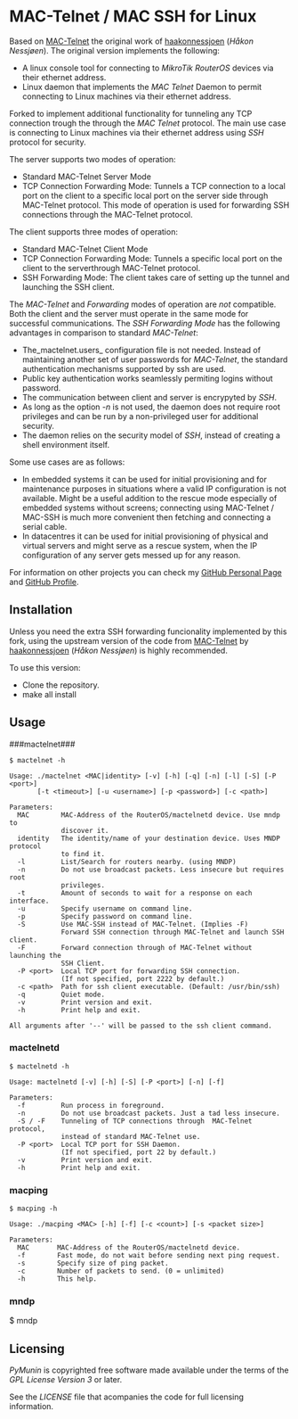 MAC-Telnet / MAC SSH for Linux
==============================

Based on [MAC-Telnet](https://github.com/haakonnessjoen/MAC-Telnet) 
the original work of 
[haakonnessjoen](https://github.com/haakonnessjoen) (_Håkon Nessjøen_).
The original version implements the following:

* A linux console tool for connecting to _MikroTik RouterOS_ devices via their
  ethernet address.
* Linux daemon that implements the _MAC Telnet_ Daemon to permit connecting
  to Linux machines via their ethernet address.

Forked to implement additional functionality for tunneling any TCP connection 
trough the through the _MAC Telnet_ protocol. The main use case is connecting to 
Linux machines via their ethernet address using _SSH_ protocol for security.

The server supports two modes of operation:
* Standard MAC-Telnet Server Mode
* TCP Connection Forwarding Mode: Tunnels a TCP connection to a local port on 
  the client to a specific local port on the server side through MAC-Telnet 
  protocol. This mode of operation is used for forwarding SSH connections 
  through the MAC-Telnet protocol.

The client supports three modes of operation:
* Standard MAC-Telnet Client Mode
* TCP Connection Forwarding Mode: Tunnels a specific local port on the client to 
  the serverthrough MAC-Telnet protocol.
* SSH Forwarding Mode: The client takes care of setting up the tunnel and 
  launching the SSH client. 

The _MAC-Telnet_ and _Forwarding_ modes of operation are _not_ compatible. Both 
the client and the server must operate in the same mode for successful 
communications. The _SSH Forwarding Mode_ has the following advantages in comparison to standard
_MAC-Telnet_:

* The_mactelnet.users_ configuration file is not needed. Instead of maintaining 
  another set of user passwords for _MAC-Telnet_, the standard authentication 
  mechanisms supported by ssh are used.
* Public key authentication works seamlessly permiting logins without password.
* The communication between client and server is encrypyted by _SSH_.
* As long as the option _-n_ is not used, the daemon does not require root privileges and can be run by a non-privileged 
  user for additional security.
* The daemon relies on the security model of _SSH_, instead of creating a shell
  environment itself.


Some use cases are as follows:

* In embedded systems it can be used for initial provisioning and for 
  maintenance purposes in situations where a valid IP configuration is not 
  available. Might be a useful addition to the rescue mode especially of embedded
  systems without screens; connecting  using MAC-Telnet / MAC-SSH is much more 
  convenient then fetching and connecting a serial cable.
* In datacentres it can be used for initial provisioning of physical and virtual
  servers and might serve as a rescue system, when the IP configuration of any 
  server gets messed up for any reason.


For information on other projects you can check 
my [GitHub Personal Page](http://aouyar.github.com)
and [GitHub Profile](https://github.com/aouyar).


Installation
------------

Unless you need the extra SSH forwarding funcionality implemented by this fork,
using the upstream version of the code from 
[MAC-Telnet](https://github.com/haakonnessjoen/MAC-Telnet) 
by 
[haakonnessjoen](https://github.com/haakonnessjoen) (_Håkon Nessjøen_)
is highly recommended.

To use this version:

* Clone the repository.
* make all install


Usage
-----

###mactelnet###

	$ mactelnet -h
	
	Usage: ./mactelnet <MAC|identity> [-v] [-h] [-q] [-n] [-l] [-S] [-P <port>]
	       [-t <timeout>] [-u <username>] [-p <password>] [-c <path>]
	
	Parameters:
	  MAC        MAC-Address of the RouterOS/mactelnetd device. Use mndp to 
	             discover it.
	  identity   The identity/name of your destination device. Uses MNDP protocol 
	             to find it.
	  -l         List/Search for routers nearby. (using MNDP)
	  -n         Do not use broadcast packets. Less insecure but requires root 
	             privileges.
	  -t         Amount of seconds to wait for a response on each interface.
	  -u         Specify username on command line.
	  -p         Specify password on command line.
	  -S         Use MAC-SSH instead of MAC-Telnet. (Implies -F)
	             Forward SSH connection through MAC-Telnet and launch SSH client.
	  -F         Forward connection through of MAC-Telnet without launching the 
	             SSH Client.
	  -P <port>  Local TCP port for forwarding SSH connection.
	             (If not specified, port 2222 by default.)
	  -c <path>  Path for ssh client executable. (Default: /usr/bin/ssh)
	  -q         Quiet mode.
	  -v         Print version and exit.
	  -h         Print help and exit.
	  
	All arguments after '--' will be passed to the ssh client command.


### mactelnetd ###

	$ mactelnetd -h
	
	Usage: mactelnetd [-v] [-h] [-S] [-P <port>] [-n] [-f]
	
	Parameters:
	  -f         Run process in foreground.
	  -n         Do not use broadcast packets. Just a tad less insecure.
	  -S / -F    Tunneling of TCP connections through  MAC-Telnet protocol,
	             instead of standard MAC-Telnet use.
	  -P <port>  Local TCP port for SSH Daemon.
	             (If not specified, port 22 by default.)
	  -v         Print version and exit.
	  -h         Print help and exit.


### macping ###

	$ macping -h
	
	Usage: ./macping <MAC> [-h] [-f] [-c <count>] [-s <packet size>]
	
	Parameters:
	  MAC       MAC-Address of the RouterOS/mactelnetd device.
	  -f        Fast mode, do not wait before sending next ping request.
	  -s        Specify size of ping packet.
	  -c        Number of packets to send. (0 = unlimited)
	  -h        This help.


### mndp ###

$ mndp


Licensing
---------

_PyMunin_ is copyrighted free software made available under the terms of the 
_GPL License Version 3_ or later.

See the _LICENSE_ file that acompanies the code for full licensing information.